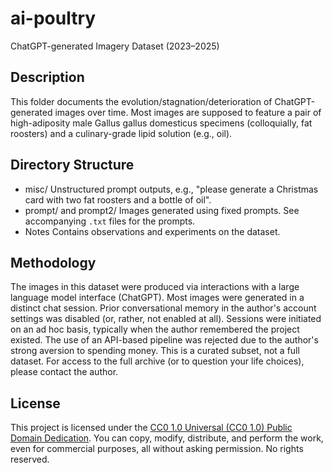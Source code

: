 # ai-poultry
ChatGPT-generated Imagery Dataset (2023–2025)


## Description
This folder documents the evolution/stagnation/deterioration of ChatGPT-generated images over time. Most images are supposed to feature a pair of high-adiposity male Gallus gallus domesticus specimens (colloquially, fat roosters) and a culinary-grade lipid solution (e.g., oil).

## Directory Structure
- misc/
  Unstructured prompt outputs, e.g., "please generate a Christmas card with two fat roosters and a bottle of oil".
- prompt/ and prompt2/
  Images generated using fixed prompts. See accompanying `.txt` files for the prompts.
- Notes
  Contains observations and experiments on the dataset. 

## Methodology
The images in this dataset were produced via interactions with a large language model interface (ChatGPT). Most images were generated in a distinct chat session. Prior conversational memory  in the author's account settings was disabled (or, rather, not enabled at all). Sessions were initiated on an ad hoc basis, typically when the author remembered the project existed. The use of an API-based pipeline was rejected due to the author's strong aversion to spending money. This is a curated subset, not a full dataset. For access to the full archive (or to question your life choices), please contact the author.

## License
This project is licensed under the [CC0 1.0 Universal (CC0 1.0) Public Domain Dedication](https://creativecommons.org/publicdomain/zero/1.0/). You can copy, modify, distribute, and perform the work, even for commercial purposes, all without asking permission. No rights reserved.
